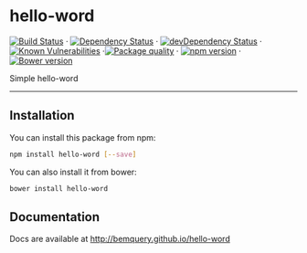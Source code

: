 # hello-word

[![Build Status](https://travis-ci.org/BEMQuery/hello-word.svg?branch=master)](https://travis-ci.org/BEMQuery/hello-word) · [![Dependency Status](https://david-dm.org/BEMQuery/hello-word.svg)](https://david-dm.org/BEMQuery/hello-word) · [![devDependency Status](https://david-dm.org/BEMQuery/hello-word/dev-status.svg)](https://david-dm.org/BEMQuery/hello-word#info=devDependencies) · [![Known Vulnerabilities](https://snyk.io/test/github/bemquery/bemquery-package-boilerplate/badge.svg)](https://snyk.io/test/github/bemquery/bemquery-package-boilerplate) ·[![Package quality](http://packagequality.com/badge/bemquery-package-boilerplate.png)](http://packagequality.com/#?package=bemquery-package-boilerplate) · [![npm version](https://badge.fury.io/js/bemquery-package-boilerplate.svg)](https://badge.fury.io/js/bemquery-package-boilerplate) · [![Bower version](https://badge.fury.io/bo/bemquery-package-boilerplate.svg)](https://badge.fury.io/bo/bemquery-package-boilerplate)

Simple hello-word

---

## Installation

You can install this package from npm:
```bash
npm install hello-word [--save]
```

You can also install it from bower:
```bash
bower install hello-word
```

## Documentation

Docs are available at http://bemquery.github.io/hello-word
